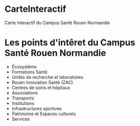 # CarteInteractif
Carte Interactif du Campus Santé Rouen Normandie

# Les points d'intêret du Campus Santé Rouen Normandie
- Écosystème
- Formations Santé
- Unités de recherche et laboratoires
- Rouen Innovation Santé (ZAC)
- Centres de soins et hôpitaux
- Associations
- Transports
- Institutions
- Infrastructures sportives
- Patrimoine et Espaces culturels
- Services
